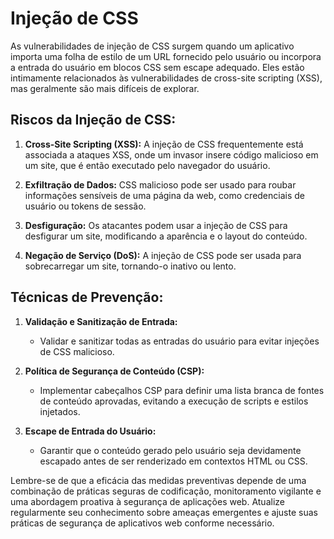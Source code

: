 # Injeção de CSS

As vulnerabilidades de injeção de CSS surgem quando um aplicativo importa uma folha de estilo de um URL fornecido pelo usuário ou incorpora a entrada do usuário em blocos CSS sem escape adequado. Eles estão intimamente relacionados às vulnerabilidades de cross-site scripting (XSS), mas geralmente são mais difíceis de explorar.

## Riscos da Injeção de CSS:

1. **Cross-Site Scripting (XSS):** A injeção de CSS frequentemente está associada a ataques XSS, onde um invasor insere código malicioso em um site, que é então executado pelo navegador do usuário.

2. **Exfiltração de Dados:** CSS malicioso pode ser usado para roubar informações sensíveis de uma página da web, como credenciais de usuário ou tokens de sessão.

3. **Desfiguração:** Os atacantes podem usar a injeção de CSS para desfigurar um site, modificando a aparência e o layout do conteúdo.

4. **Negação de Serviço (DoS):** A injeção de CSS pode ser usada para sobrecarregar um site, tornando-o inativo ou lento.

## Técnicas de Prevenção:

1. **Validação e Sanitização de Entrada:**
   - Validar e sanitizar todas as entradas do usuário para evitar injeções de CSS malicioso.

2. **Política de Segurança de Conteúdo (CSP):**
   - Implementar cabeçalhos CSP para definir uma lista branca de fontes de conteúdo aprovadas, evitando a execução de scripts e estilos injetados.

3. **Escape de Entrada do Usuário:**
   - Garantir que o conteúdo gerado pelo usuário seja devidamente escapado antes de ser renderizado em contextos HTML ou CSS.

Lembre-se de que a eficácia das medidas preventivas depende de uma combinação de práticas seguras de codificação, monitoramento vigilante e uma abordagem proativa à segurança de aplicações web. Atualize regularmente seu conhecimento sobre ameaças emergentes e ajuste suas práticas de segurança de aplicativos web conforme necessário.